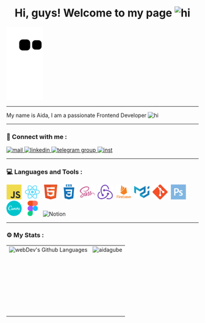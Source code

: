 
<h1 align="center"> Hi, guys! Welcome to my page <img src="https://media.tenor.com/XyfkuomEwj4AAAAi/hello.gif" width="40"  alt="hi" /> </h1>

<!-- <p align="center"><img src="https://media.tenor.com/LtF6lgB8FdsAAAAi/mochi-peach.gif" width="200"  alt="hi" /></p> -->
<!-- <img src="https://media.tenor.com/mKMXJtjSv7YAAAAi/peachcat-new.gif" width="40"  alt="hi" /> -->

![Snake animation](https://raw.githubusercontent.com/muhiqsimui/muhiqsimui/output/github-contribution-grid-snake.svg)

---

My name is Aida, I am a passionate Frontend Developer <img src="https://media.tenor.com/LtF6lgB8FdsAAAAi/mochi-peach.gif" width="40"  alt="hi" />

---

### 🤝 Connect with me :

  <div id="badges">
  <a href="mailto: aidagube@mail.com" target="_blank">
      <img src="https://cdn-icons-png.flaticon.com/512/270/270021.png" width="40" height="40" alt="mail"/>
    </a>
    <a href="https://www.linkedin.com/in/aidagube/" target="_blank">
      <img src="https://cdn-icons-png.flaticon.com/512/2504/2504799.png" width="40" height="40" alt="linkedin" />
    </a>
    <a href="https://t.me/AidaGube" target="_blank">
      <img src="https://cdn-icons-png.flaticon.com/512/2111/2111646.png" width="40" height="40" alt="telegram group" />
    </a>
    <a href="https://www.instagram.com/_.ag05/" target="_blank">
      <img src="https://cdn-icons-png.flaticon.com/512/3955/3955024.png" width="40" height="40" alt="inst"/>
    </a> 
  </div>

---

### 💻  Languages and Tools :

<div>
    <img src="https://github.com/devicons/devicon/blob/master/icons/javascript/javascript-original.svg" title="javascript" alt="javascript" width="40" height="40"/>&nbsp;
    <img src="https://github.com/devicons/devicon/blob/master/icons/react/react-original.svg" title="reactjs" alt="reactjs" width="40" height="40"/>&nbsp;
  <img src="https://github.com/devicons/devicon/blob/master/icons/html5/html5-original.svg" title="html5" alt="html5" width="40" height="40"/>&nbsp;
  <img src="https://github.com/devicons/devicon/blob/master/icons/css3/css3-plain-wordmark.svg" title="css" alt="css" width="40" height="40"/>&nbsp;
  <img src="https://github.com/devicons/devicon/blob/master/icons/sass/sass-original.svg" title="sass/scss" alt="sass/scss" width="40" height="40"/>&nbsp;
 <img src="https://github.com/devicons/devicon/blob/master/icons/redux/redux-original.svg" title="redux" alt="redux" width="40" height="40"/>&nbsp; 
    <img src="https://github.com/devicons/devicon/blob/master/icons/firebase/firebase-plain-wordmark.svg" title="firebase" alt="firebase" width="40" height="40"/>&nbsp;
    <img src="https://github.com/devicons/devicon/blob/master/icons/materialui/materialui-original.svg" title="mui" alt="mui" width="40" height="40"/>&nbsp;
  <img src="https://github.com/devicons/devicon/blob/master/icons/git/git-original.svg" title="git" alt="git" width="40" height="40"/>&nbsp;
    <img src="https://github.com/devicons/devicon/blob/master/icons/photoshop/photoshop-plain.svg" title="photoshop" alt="photoshop" width="40" height="40"/>&nbsp;
  <img src="https://github.com/devicons/devicon/blob/master/icons/canva/canva-original.svg" title="canva" alt="canva" width="40" height="40"/>&nbsp;
  <img src="https://github.com/devicons/devicon/blob/master/icons/figma/figma-original.svg" title="figma" alt="figma" width="40" height="40"/>&nbsp;
  <img src="https://upload.wikimedia.org/wikipedia/commons/e/e9/Notion-logo.svg" title="Notion" alt="Notion" width="40" height="40"/>&nbsp;
</div>

---

### ⚙️ My Stats :

<table>
  <tr>
    <td>
      <img height="180px" align="right" alt="webDev's Github Languages" src="https://github-readme-streak-stats.herokuapp.com/?user=aidagube&layout=compact&theme=vision-friendly-dark" />
    </td>
    <td>
      <img height="180px" align="left" src="https://github-readme-stats.vercel.app/api/top-langs?username=aidagube&show_icons=true&locale=en&layout=compact&theme=vision-friendly-dark" alt="aidagube" />
    </td>
  </tr>
</table>
